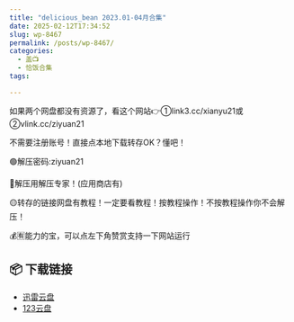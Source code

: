 ```yaml
---
title: "delicious_bean 2023.01-04月合集"
date: 2025-02-12T17:34:52
slug: wp-8467
permalink: /posts/wp-8467/
categories:
  - 盖📺
  - 恰饭合集
tags:

---
```


如果两个网盘都没有资源了，看这个网站👉①link3.cc/xianyu21或②vlink.cc/ziyuan21

不需要注册账号！直接点本地下载转存OK？懂吧！

🟢解压密码:ziyuan21

🔵解压用解压专家！(应用商店有)

🟡转存的链接网盘有教程！一定要看教程！按教程操作！不按教程操作你不会解压！

💰🈶能力的宝，可以点左下角赞赏支持一下网站运行

## 📦 下载链接
- [迅雷云盘](https://blziyuan21.com/pay-download/8467?key=24224dda26&down_id=0)
- [123云盘](https://blziyuan21.com/pay-download/8467?key=24224dda26&down_id=1)

